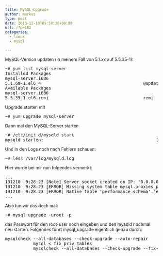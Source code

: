 ```yaml
---
title: MySQL-Upgrade
author: markus
type: post
date: 2013-12-10T09:59:36+00:00
url: /?p=182
categories:
  - linux
  - mysql

---
```

MySQL-Version updaten (in meinem Fall von 5.1.xx auf 5.5.35-1): 

<pre>~# yum list mysql-server
Installed Packages
mysql-server.i686
5.1.69-1.el6_4                                        @updates
Available Packages
mysql-server.i686
5.5.35-1.el6.remi                                     remi </pre>

Upgrade starten mit 

<pre>~# yum upgrade mysql-server</pre>

Dann mal den MySQL-Server starten

<pre>~# /etc/init.d/mysqld start
mysqld starten:                                            [  OK  ]</pre>

Und in den Logs noch nach Fehlern schauen: 

<pre>~# less /var/log/mysqld.log</pre>

Hier wurde bei mir nun folgendes vermerkt: 

<pre>...
131210  9:28:23 [Note] Server socket created on IP: '0.0.0.0'.
131210  9:28:23 [ERROR] Missing system table mysql.proxies_priv; please run mysql_upgrade to create it
131210  9:28:23 [ERROR] Native table 'performance_schema'.'events_waits_current' has the wrong structure
...</pre>

Also tun wir das doch mal: 

<pre>~# mysql_upgrade -uroot -p</pre>

das Passwort für den root-user noch eingeben und den mysqld nochmal neu starten. Folgendes führt mysql_upgrade eigentlich genau durch: 

<pre>mysqlcheck --all-databases --check-upgrade --auto-repair
           mysql &lt; fix_priv_tables
           mysqlcheck --all-databases --check-upgrade --fix-db-names --fix-table-names</pre>